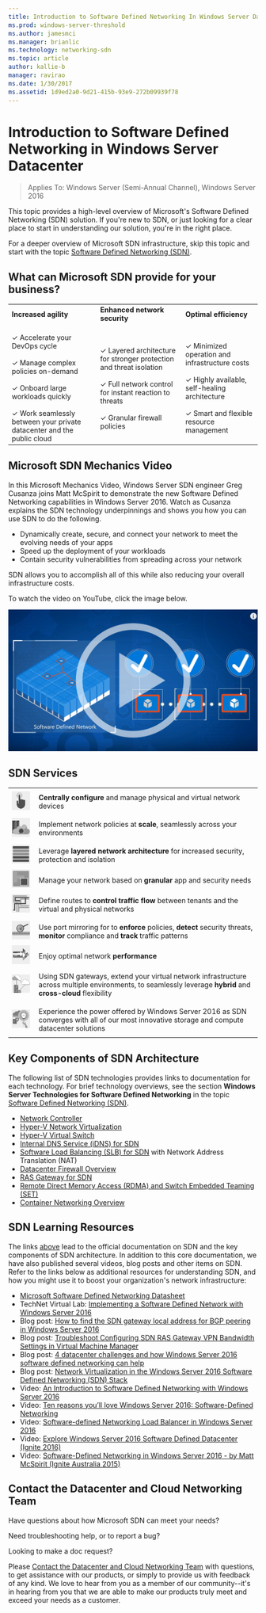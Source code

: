 ```yaml
---
title: Introduction to Software Defined Networking In Windows Server Datacenter
ms.prod: windows-server-threshold
ms.author: jamesmci
ms.manager: brianlic
ms.technology: networking-sdn
ms.topic: article
author: kallie-b
manager: ravirao
ms.date: 1/30/2017
ms.assetid: 1d9ed2a0-9d21-415b-93e9-272b09939f78
---
```

# Introduction to Software Defined Networking in  Windows Server Datacenter

>Applies To: Windows Server (Semi-Annual Channel), Windows Server 2016

This topic provides a high\-level overview of Microsoft's Software Defined Networking \(SDN\) solution. If you're new to SDN, or just looking for a clear place to start in understanding our solution, you're in the right place.

For a deeper overview of Microsoft SDN infrastructure, skip this topic and start with the topic [Software Defined Networking (SDN)](software-defined-networking.md).

## What can Microsoft SDN provide for your business?

<table width=100%>
	<tr style="border: 0;",  align="left">
	 <td style="border: 0;", align="left">
	  <b>Increased agility</b>
	 </td>
	 <td style="border: 0;">
	  <b>Enhanced network security</b>
	 </td>
	  <td style="border: 0;">
	  <b>Optimal efficiency</b>
	 </td>
	</tr>
	<tr style="border: 0;">
	 <td style="border: 0;">
	 <br>&#10003; Accelerate your DevOps cycle</br>
	 <br>&#10003; Manage complex policies on-demand</br>
	 <br>&#10003; Onboard large workloads quickly</br>
	 <br>&#10003; Work seamlessly between your private datacenter and the public cloud</br>
	 </td>
	<td style="border: 0;">
	<br>&#10003; Layered architecture for stronger protection and threat isolation</br>
	<br>&#10003; Full network control for instant reaction to threats</br>
          <br>&#10003; Granular firewall policies</br>
	  </td>
		<td style="border: 0;">
			<br> &#10003; Minimized operation and infrastructure costs </br>
            <br> &#10003; Highly available, self-healing architecture </br>
			<br> &#10003; Smart and flexible resource management </br>
	 </td>
	</tr>
</table>

## Microsoft SDN Mechanics Video

In this Microsoft Mechanics Video, Windows Server SDN engineer Greg Cusanza joins Matt McSpirit to demonstrate the new Software Defined Networking capabilities in Windows Server 2016. Watch as Cusanza explains the SDN technology underpinnings and shows you how you can use SDN to do the following.

- Dynamically create, secure, and connect your network to meet the evolving needs of your apps
- Speed up the deployment of your workloads
- Contain security vulnerabilities from spreading across your network

SDN allows you to accomplish all of this while also reducing your overall infrastructure costs.

To watch the video on YouTube, click the image below.

[![SDN Overview Video](./../media/Sdn-intro/sdn_video_thumbnail.png)](https://youtu.be/f501zUUcXD0)

## SDN Services
<table>
    <tr style="border: 0;">
        <td style="border: 0;">
            <img src="./../media/Sdn-intro/CentrallyConfigure.png" width="100">
        </td>
        <td style="padding: 10px; border: 0;">
		<b>Centrally configure</b> and manage physical and virtual network devices
        </td>
    </tr>
        <tr style="border: 0;">
            <td style="border: 0;">
                <img src="./../media/Sdn-intro/ImplementNetworkPolicies2.png" width="100">
            </td>
            <td style="padding: 10px; border: 0;">
	    	Implement network policies at <b>scale</b>, seamlessly across your environments
            </td>
        </tr>
	<tr style="border: 0;">
		<td style="border: 0;">
			<img src="./../media/Sdn-intro/LeverageLayered.png" width="100">
		</td>
		<td style="padding: 10px; border: 0;">
		Leverage <b>layered network architecture</b> for increased security, protection and isolation
		</td>
	</tr>
	<tr style="border: 0;">
		<td style="border: 0;">
			<img src="./../media/Sdn-intro/Segment.png" width="100">
		</td>
		<td style="padding: 10px; border: 0;">
			Manage your network based on <b>granular</b> app and security needs
		</td>
	</tr>
	<tr style="border: 0;">
		<td style="border: 0;">
			<img src="./../media/Sdn-intro/DefineRoutes.png" width="100">
		</td>
		<td style="padding: 10px; border: 0;">
		Define routes to <b>control traffic flow</b> between tenants and the virtual and physical networks
		</td>
	</tr>
	<tr style="border: 0;">
		<td style="border: 0;">
			<img src="./../media/Sdn-intro/PortMirroring.png" width="100">
		</td>
		<td style="padding: 10px; border: 0;">
		Use port mirroring for to <b>enforce</b> policies, <b>detect</b> security threats, <b>monitor</b> compliance and <b>track</b> traffic patterns
		</td>
	</tr>
	<tr style="border: 0;">
		<td style="border: 0;">
			<img src="./../media/Sdn-intro/EnjoyOptimal.png" width="100">
		</td>
		<td style="padding: 10px; border: 0;">
		Enjoy optimal network <b>performance</b>
		</td>
	</tr>
  <tr style="border: 0;">
    <td style="border: 0;">
      <img src="./../media/Sdn-intro/HybridCrossCloud.png" width="100">
    </td>
    <td style="padding: 10px; border: 0;">
    Using SDN gateways, extend your virtual network infrastructure across multiple environments, to seamlessly leverage <b>hybrid</b> and <b>cross-cloud</b> flexibility
  </tr>
	<tr style="border: 0;">
        <td style="border: 0;">
            <img src="./../media/Sdn-intro/ExperiencePower.png" width="100">
		</td>
		<td style="padding: 10px; border: 0;">
		Experience the power offered by Windows Server 2016 as SDN converges with all of our most innovative storage and compute datacenter solutions
		</td>
	</tr>
</table>

## Key Components of SDN Architecture

The following list of SDN technologies provides links to documentation for each technology. For brief technology overviews, see the section **Windows Server Technologies for Software Defined Networking** in the topic [Software Defined Networking (SDN)](https://technet.microsoft.com/windows-server-docs/networking/sdn/software-defined-networking#a-namebkmkwsawindows-server-technologies-for-software-defined-networking).

- [Network Controller](technologies/network-controller/Network-Controller.md)
- [Hyper-V Network Virtualization](technologies/hyper-v-network-virtualization/hyper-v-network-virtualization.md)
- [Hyper-V Virtual Switch](../../virtualization/hyper-v-virtual-switch/Hyper-V-Virtual-Switch.md)
- [Internal DNS Service (iDNS) for SDN](technologies/Idns-for-Sdn.md)
- [Software Load Balancing (SLB) for SDN](technologies/network-function-virtualization/software-load-balancing-for-sdn.md) with Network Address Translation \(NAT\)
- [Datacenter Firewall Overview](technologies/network-function-virtualization/Datacenter-Firewall-Overview.md)
- [RAS Gateway for SDN](technologies/network-function-virtualization/RAS-Gateway-for-Sdn.md)
- [Remote Direct Memory Access (RDMA) and Switch Embedded Teaming (SET)](../../virtualization/hyper-v-virtual-switch/RDMA-and-Switch-Embedded-Teaming.md)
- [Container Networking Overview](technologies/containers/Container-networking-overview.md)

## SDN Learning Resources
The links [above](https://docs.microsoft.com/en-us/windows-server/networking/sdn/sdn-intro#key-components-of-sdn-architecture) lead to the official documentation on SDN and the key components of SDN architecture. In addition to this core documentation, we have also published several videos, blog posts and other items on SDN. Refer to the links below as additional resources for understanding SDN, and how you might use it to boost your organization's network infrastructure:
- [Microsoft Software Defined Networking Datasheet](http://download.microsoft.com/download/1/5/A/15AC87E7-E99C-4E98-B6AF-9346790AD2DF/Software_Defined_Networking_is_built_in_with_Windows_Server_2016_solution_brief_EN_US.pdf)
- TechNet Virtual Lab: [Implementing a Software Defined Network with Windows Server 2016](http://msft.social/LryGa6)
- Blog post: [How to find the SDN gateway local address for BGP peering in Windows Server 2016](https://blogs.technet.microsoft.com/networking/2017/03/23/how-to-find-the-sdn-gateway-local-address-for-bgp-peering-in-windows-server-2016/)
- Blog post: [Troubleshoot Configuring SDN RAS Gateway VPN Bandwidth Settings in Virtual Machine Manager](https://blogs.technet.microsoft.com/networking/2017/03/06/troubleshoot-configuring-sdn-ras-gateway-vpn-bandwidth-settings-in-virtual-machine-manager/)
- Blog post: [4 datacenter challenges and how Windows Server 2016 software defined networking can help](https://blogs.technet.microsoft.com/hybridcloud/2015/11/04/4-datacenter-challenges-and-how-windows-server-2016-software-defined-networking-can-help/)
- Blog post: [Network Virtualization in the Windows Server 2016 Software Defined Networking (SDN) Stack](https://blogs.technet.microsoft.com/networking/2016/10/26/network-virtualization-with-ws2016-sdn/)
- Video: [An Introduction to Software Defined Networking with Windows Server 2016](https://www.youtube.com/watch?v=f501zUUcXD0)
- Video: [Ten reasons you’ll love Windows Server 2016: Software-Defined Networking](https://channel9.msdn.com/Blogs/windowsserver/Software-Defined-Networking)
- Video: [Software-defined Networking Load Balancer in Windows Server 2016](https://www.youtube.com/watch?v=5q3sEQN4GSM)
- Video: [Explore Windows Server 2016 Software Defined Datacenter (Ignite 2016)](https://www.youtube.com/watch?v=m5oOOsy539w)
- Video: [Software-Defined Networking in Windows Server 2016 - by Matt McSpirit (Ignite Australia 2015)](https://channel9.msdn.com/Events/Ignite/Australia-2015/INF324)

## Contact the Datacenter and Cloud Networking Team

Have questions about how Microsoft SDN can meet your needs?

Need troubleshooting help, or to report a bug?

Looking to make a doc request?

Please [Contact the Datacenter and Cloud Networking Team](contact-sdn-team.md) with questions, to get assistance with our products, or simply to provide us with feedback of any kind. We love to hear from you as a member of our community--it's in hearing from you that we are able to make our products truly meet and exceed your needs as a customer.
